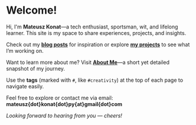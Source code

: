 # Welcome!
Hi, I'm **Mateusz Konat**—a tech enthusiast, sportsman, wit, and lifelong learner. This site is my space to share experiences, projects, and insights.

Check out my **[blog posts](#intro-down)** for inspiration or explore **[my projects](/portfolio/projects)** to see what I’m working on.

Want to learn more about me? Visit **[About Me](/portfolio/about)**—a short yet detailed snapshot of my journey.

Use the **tags** (marked with `#`, like `#creativity`) at the top of each page to navigate easily.

Feel free to explore or contact me via email:
\
**mateusz{dot}konat{dot}py{at}gmail{dot}com**


_Looking forward to hearing from you — cheers!_

<a id="intro-down"></a>

